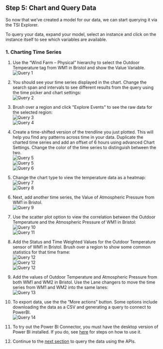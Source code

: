  ## Step 5: Chart and Query Data

So now that we’ve created a model for our data, we can start querying it via the TSI Explorer.

To query your data, expand your model, select an instance and click on the instance itself to see which variables are available. 

### 1. Charting Time Series
1. Use the “Wind Farm – Physical” hierarchy to select the Outdoor Temperature tag from WM1 in Bristol and show the Value Variable. 
\
![Query 1](../assets/query_01.png)

2. You should see your time series displayed in the chart. Change the search span and intervals to see different results from the query using the time picker and chart settings: 
\
![Query 2](../assets/query_02.png)

3. Brush over a region and click "Explore Events" to see the raw data for the selected region:
\
![Query 3](../assets/query_03.png)
\
![Query 4](../assets/query_04.png)

4. Create a time-shifted version of the trendline you just plotted. This will help you find any patterns across time in your data. Duplicate the charted time series and add an offset of 6 hours using advanced Chart Settings. Change the color of the time series to distinguish between the two. 
\
![Query 5](../assets/query_05.png)
\
![Query 5](../assets/query_055.png)
\
![Query 6](../assets/query_06.png)


5. Change the chart type to view the temperature data as a heatmap:
\
![Query 7](../assets/query_07.png)
\
![Query 8](../assets/query_08.png)

6. Next, add another time series, the Value of Atmospheric Pressure from WM1 in Bristol. 
\
![Query 9](../assets/query_09.png)

7. Use the scatter plot option to view the correlation between the Outdoor Temperature and the Atmospheric Pressure of WM1 in Bristol: 
\
![Query 10](../assets/query_10.png)
\
![Query 11](../assets/query_11.png)

8. Add the Status and Time Weighted Values for the Outdoor Temperature sensor of WM1 in Bristol. Brush over a region to show some common statistics for that time frame:
\
![Query 12](../assets/query_122.png)
\
![Query 12](../assets/query_123.png)
\
![Query 12](../assets/query_124.png)

9. Add the values of Outdoor Temperature and Atmospheric Pressure from both WM1 and WM2 in Bristol. Use the Lane changers to move the time series from WM1 and WM2 into the same lanes:
\
![Query 13](../assets/query_13.png)

10. To export data, use the the “More actions” button. Some options include downloading the data as a CSV and generating a query to connect to PowerBI. 
\
![Query 14](../assets/query_14.png)

11. To try out the Power BI Connector, you must have the desktop version of Power BI installed. If you do, see [here](https://docs.microsoft.com/azure/time-series-insights/how-to-connect-power-bi) for steps on how to use it.

12. Continue to the [next section](../step-06-postman-apis/README.md) to query the data using the APIs.